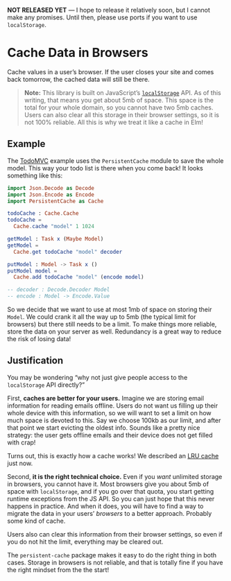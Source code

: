**NOT RELEASED YET** &mdash; I hope to release it relatively soon, but I cannot make any promises. Until then, please use ports if you want to use `localStorage`.

# Cache Data in Browsers

Cache values in a user&rsquo;s browser. If the user closes your site and comes
back tomorrow, the cached data will still be there.

> **Note:** This library is built on JavaScript&rsquo;s [`localStorage`][localStorage]
API. As of this writing, that means you get about 5mb of space. This space is
the total for your whole domain, so you cannot have two 5mb caches. Users can
also clear all this storage in their browser settings, so it is not 100%
reliable. All this is why we treat it like a cache in Elm!

[localStorage]: https://developer.mozilla.org/en-US/docs/Web/API/Window/localStorage


## Example

The [TodoMVC][] example uses the `PersistentCache` module to save the whole model. This way your todo list is there when you come back! It looks something like this:

[TodoMVC]: https://github.com/evancz/elm-todomvc

```elm
import Json.Decode as Decode
import Json.Encode as Encode
import PersistentCache as Cache

todoCache : Cache.Cache
todoCache =
  Cache.cache "model" 1 1024

getModel : Task x (Maybe Model)
getModel =
  Cache.get todoCache "model" decoder

putModel : Model -> Task x ()
putModel model =
  Cache.add todoCache "model" (encode model)

-- decoder : Decode.Decoder Model
-- encode : Model -> Encode.Value
```

So we decide that we want to use at most 1mb of space on storing their `Model`. We could crank it all the way up to 5mb (the typical limit for browsers) but there still needs to be a limit. To make things more reliable, store the data on your server as well. Redundancy is a great way to reduce the risk of losing data!


## Justification

You may be wondering &ldquo;why not just give people access to the `localStorage` API directly?&rdquo;

First, **caches are better for your users.** Imagine we are storing email information for reading emails offline. Users do not want us filling up their whole device with this information, so we will want to set a limit on how much space is devoted to this. Say we choose 100kb as our limit, and after that point we start evicting the oldest info. Sounds like a pretty nice strategy: the user gets offline emails and their device does not get filled with crap!

Turns out, this is exactly how a cache works! We described an [LRU cache](https://en.wikipedia.org/wiki/Cache_algorithms) just now.

Second, **it is the right technical choice.** Even if you *want* unlimited storage in browsers, you cannot have it. Most browsers give you about 5mb of space with `localStorage`, and if you go over that quota, you start getting runtime exceptions from the JS API. So you can just hope that this never happens in practice. And when it does, you will have to find a way to migrate the data in your users&rsquo; *browsers* to a better approach. Probably some kind of cache.

Users also can clear this information from their browser settings, so even if you do not hit the limit, everything may be cleared out.

The `persistent-cache` package makes it easy to do the right thing in both cases. Storage in browsers is not reliable, and that is totally fine if you have the right mindset from the the start!
